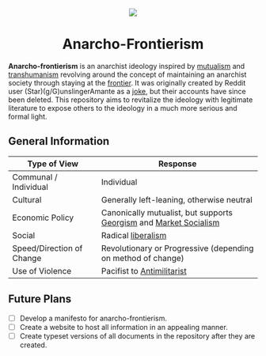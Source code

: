 <br>
<p align="center"><img src="https://i.imgur.com/sY6kDPN.png"></p>
<h1 align="center">Anarcho-Frontierism</h1>

<p><b>Anarcho-frontierism</b> is an anarchist ideology inspired by <a href="https://en.wikipedia.org/wiki/Mutualism_(economic_theory)">mutualism</a> and <a href="https://en.wikipedia.org/wiki/Transhumanism">transhumanism</a> revolving around the concept of maintaining an anarchist society through staying at the <a href="https://en.wikipedia.org/wiki/Frontier">frontier</a>. It was originally created by Reddit user (Star)(g/G)unslingerAmante as a <a href="https://www.reddit.com/r/PoliticalCompassMemes/comments/e9lwlk/niche_ideologies_are_the_best/">joke</a>, but their accounts have since been deleted. This repository aims to revitalize the ideology with legitimate literature to expose others to the ideology in a much more serious and formal light.
  
## General Information
| Type of View              | Response                                                                                                                                                  |
|---------------------------|-----------|
| Communal / Individual     | Individual|
| Cultural                  | Generally left-leaning, otherwise neutral |
| Economic Policy           | Canonically mutualist, but supports [Georgism](https://en.wikipedia.org/wiki/Georgism) and [Market Socialism](https://en.wikipedia.org/wiki/Market_socialism) |
| Social                    | Radical [liberalism](https://en.wikipedia.org/wiki/Liberalism)|
| Speed/Direction of Change | Revolutionary or Progressive (depending on method of change) |
| Use of Violence           | Pacifist to [Antimilitarist](https://en.wikipedia.org/wiki/Antimilitarism) |

## Future Plans
- [ ] Develop a manifesto for anarcho-frontierism.
- [ ] Create a website to host all information in an appealing manner.
- [ ] Create typeset versions of all documents in the repository after they are created.
